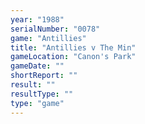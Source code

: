 ```yaml
---
year: "1988"
serialNumber: "0078" 
game: "Antillies"
title: "Antillies v The Min"
gameLocation: "Canon's Park"
gameDate: ""
shortReport: ""
result: ""
resultType: ""
type: "game"
---
```


